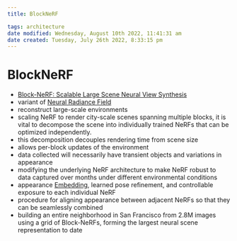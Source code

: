 ```yaml
---
title: BlockNeRF

tags: architecture 
date modified: Wednesday, August 10th 2022, 11:41:31 am
date created: Tuesday, July 26th 2022, 8:33:15 pm
---
```


# BlockNeRF
- [Block-NeRF: Scalable Large Scene Neural View Synthesis](https://arxiv.org/abs/2202.05263)
- variant of [Neural Radiance Field](Neural%20Radiance%20Field.md)
- reconstruct large-scale environments
- scaling NeRF to render city-scale scenes spanning multiple blocks, it is vital to decompose the scene into individually trained NeRFs that can be optimized independently.
- this decomposition decouples rendering time from scene size
- allows per-block updates of the environment
- data collected will necessarily have transient objects and variations in appearance
- modifying the underlying NeRF architecture to make NeRF robust to data captured over months under different environmental conditions
- appearance [Embedding](Embedding.md), learned pose refinement, and controllable exposure to each individual NeRF
- procedure for aligning appearance between adjacent NeRFs so that they can be seamlessly combined
- building an entire neighborhood in San Francisco from 2.8M images using a grid of Block-NeRFs, forming the largest neural scene representation to date

